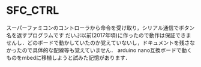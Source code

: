 # SFC_CTRL

スーパーファミコンのコントローラから命令を受け取り，シリアル通信でボタン名を返すプログラムです
だいぶ以前(2017年頃)に作ったので動作は保証できませんし．どのボードで動かしていたのか覚えていないし，ドキュメントを残さなかったので具体的な配線等も覚えていません．
arduino nano互換ボードで動くものをmbedに移植しようと試みた記憶があります．
